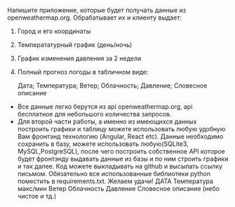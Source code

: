 Напишите приложение, которые будет получать данные из openweathermap.org. Обрабатывает их и клиенту выдает:
1. Город и его координаты
2. Температатурный график (день/ночь)
3. График изменения давления за 2 недели
4. Полный прогноз погоды в табличном виде:
 
    Дата; Температура; Ветер; Облачность; Давление; Словесное описание
    
* Все данные легко берутся из api openweathermap.org, api бесплатное для небольшого количества запросов.
* Для второй части работы, а именно из имеющихся данных построить графики и таблицу можете использовать любую удобную Вам фронтэнд технологию (Angular, React etc).
Данные необходимо сохранить в базу, можете использовать любую(SQLite3, MySQL,PostgreSQL), после чего построить собственное API которое будет фронтэнду выдавать данные из базы и по ним строить графики и так далее.
Код можете выкладывать на github и высылать ссылку письмом. Обязательно все использованные библиотеки python поместить в requirements.txt.
Желаем удачи!
   ДАТА
  Температура макс/мин
    Ветер
  Облачность
    Давление
   Словесное описание (небо чистое и тд.)
 